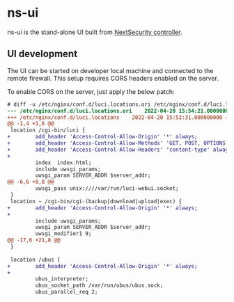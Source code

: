 # ns-ui

ns-ui is the stand-alone UI built from [NextSecurity controller](https://github.com/NethServer/nextsecurity-controller).

## UI development

The UI can be started on developer local machine and connected to the remote firewall.
This setup requires CORS headers enabled on the server.

To enable CORS on the server, just apply the below patch:
```diff
# diff -u /etc/nginx/conf.d/luci.locations.ori /etc/nginx/conf.d/luci.locations
--- /etc/nginx/conf.d/luci.locations.ori    2022-04-20 15:54:21.000000000 +0000
+++ /etc/nginx/conf.d/luci.locations    2022-04-20 15:52:31.000000000 +0000
@@ -1,4 +1,6 @@
 location /cgi-bin/luci {
+        add_header 'Access-Control-Allow-Origin' '*' always;
+        add_header 'Access-Control-Allow-Methods' 'GET, POST, OPTIONS' always;
+        add_header 'Access-Control-Allow-Headers' 'content-type' always;
+
         index  index.html;
         include uwsgi_params;
         uwsgi_param SERVER_ADDR $server_addr;
@@ -6,6 +8,8 @@
         uwsgi_pass unix:////var/run/luci-webui.socket;
 }
 location ~ /cgi-bin/cgi-(backup|download|upload|exec) {
+        add_header 'Access-Control-Allow-Origin' '*' always;
+
         include uwsgi_params;
         uwsgi_param SERVER_ADDR $server_addr;
         uwsgi_modifier1 9;
@@ -17,6 +21,8 @@
 }
 
 location /ubus {
+        add_header 'Access-Control-Allow-Origin' '*' always;
+
         ubus_interpreter;
         ubus_socket_path /var/run/ubus/ubus.sock;
         ubus_parallel_req 2;
```

